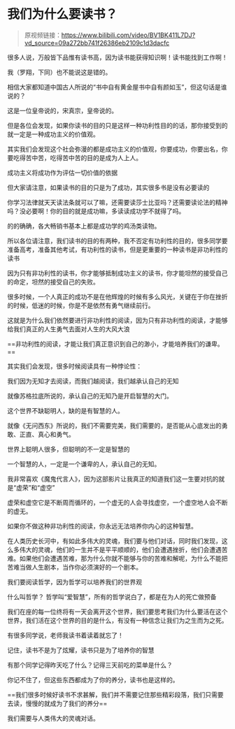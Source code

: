 # 我们为什么要读书？

> 原视频链接：<https://www.bilibili.com/video/BV1BK411L7DJ?vd_source=09a272bb741f26386eb2109c1d3dacfc>

很多人说，万般皆下品惟有读书高，因为读书能获得知识啊！读书能找到工作啊！

我（罗翔，下同）也不能说这是错的。

相信大家都知道中国古人所说的“书中自有黄金屋书中自有颜如玉”，但这句话是谁说的？

这是一位皇帝说的，宋真宗，皇帝说的。

但是各位会发现，如果你读书的目的只是这样一种功利性目的的话，那你接受到的就一定是一种成功主义的价值观。

其实我们会发现这个社会弥漫的都是成功主义的价值观，你要成功，你要出名，你要吃得苦中苦，吃得苦中苦的目的是成为人上人。

成功主义将成功作为评估一切价值的依据

但大家请注意，如果读书的目的只是为了成功，其实很多书是没有必要读的

你学习法律就天天读法条就可以了嘛，还需要读莎士比亚吗？还需要读论法的精神吗？没必要啊！你的目的就是成功嘛，多读读成功学不就得了吗。

的的确确，各大畅销书基本上都是成功学的鸡汤类读物。

所以各位请注意，我们读书的目的有两种，我不否定有功利性的目的，很多同学要准备高考，准备其他考试，有功利性的读书，但是更重要的一种读书是非功利性的读书

因为只有非功利性的读书，你才能够抵制成功主义的读书，你才能坦然的接受自己的命定，坦然的接受自己的失败。

很多时候，一个人真正的成功不是在他辉煌的时候有多么风光，关键在于你在挫折的时候，低迷的时候，你是不是依然有勇气继续前行。

这就是为什么我们依然要进行非功利性的阅读，因为只有非功利性的阅读，才能够给我们真正的人生勇气去面对人生的大风大浪

==非功利性的阅读，才能让我们真正意识到自己的渺小，才能培养我们的谦卑。==

其实我们会发现，很多时候阅读具有一种悖论性：

我们因为无知才去阅读，而我们越阅读，我们越承认自己的无知

就像苏格拉底所说的，承认自己的无知乃是开启智慧的大门。

这个世界不缺聪明人，缺的是有智慧的人。

就像《无问西东》所说的，我们不需要完美，我们需要的，是否能从心底发出的勇敢、正直、真心和勇气。

世界上聪明人很多，但聪明的不一定是智慧的

一个智慧的人，一定是一个谦卑的人，承认自己的无知。

我非常喜欢《魔鬼代言人》，因为这部影片让我真正的知道我们这一生要对抗的就是“虚荣”和“虚空”

虚荣和虚空它是不断周而循环的，一个虚无的人会寻找虚空，一个虚空地人会不断的虚无。

如果你不做这种非功利性的阅读，你永远无法培养你内心的这种智慧。

在人类历史长河中，有如此多伟大的灵魂，我们要与他们对话，同时我们发现，这么多伟大的灵魂，他们的一生并不是平平顺顺的，他们会遭遇挫折，他们会遭遇苦难。如果他们会遭遇苦难，那为什么你就不能够与你的苦难和解呢，为什么不能把苦难当做人生剧本，当作你必须演好的一个剧本。

我们要阅读哲学，因为哲学可以培养我们的世界观

什么叫哲学？ 哲学叫“爱智慧”，所有的哲学说白了，都是在为人的死亡做预备

我们在座的每一位终将有一天会离开这个世界，我们要思考我们为什么要活在这个世界，我们活在这个世界的目的是什么，有没有一种信念让我们为之生而为之死。

有很多同学说，老师我读书着读着就忘了！

记住，读书不是为了炫耀，读书只是为了培养你的智慧

有那个同学记得昨天吃了什么？记得三天前吃的菜单是什么？

你记不住了，但这些东西都成为了你的养分，读书也是这样的。

==我们很多时候好读书不求甚解，我们并不需要记住那些精彩段落，我们只需要去读，慢慢的就成为了我们的养分==

我们需要与人类伟大的灵魂对话。